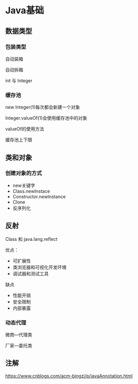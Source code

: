 # Java基础

## 数据类型

### 包装类型

自动装箱

自动拆箱

int 与 Integer

### 缓存池

new Integer(1)每次都会新建一个对象

Integer.valueOf(1)会使用缓存池中的对象

valueOf的使用方法

缓存池上下限



## 类和对象

### 创建对象的方式

+ new关键字
+ Class.newInstace
+ Constructor.newInstance
+ Clone
+ 反序列化

## 反射

Class 和 java.lang.reflect

优点：

+ 可扩展性
+ 类浏览器和可视化开发环境
+ 调试器和测试工具

缺点

+ 性能开销
+ 安全限制
+ 内部暴露



### 动态代理

微商—代理类

厂家—委托类



## 注解

https://www.cnblogs.com/acm-bingzi/p/javaAnnotation.html